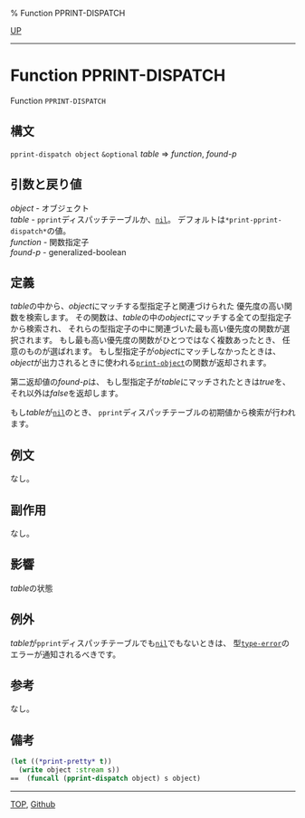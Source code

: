 % Function PPRINT-DISPATCH

[UP](22.4.html)  

---

# Function **PPRINT-DISPATCH**


Function `PPRINT-DISPATCH`


## 構文

`pprint-dispatch object` `&optional` *table* => *function*, *found-p*


## 引数と戻り値

*object* - オブジェクト  
*table* - `pprint`ディスパッチテーブルか、[`nil`](5.3.nil-variable.html)。
デフォルトは`*print-pprint-dispatch*`の値。  
*function* - 関数指定子  
*found-p* - generalized-boolean


## 定義

*table*の中から、*object*にマッチする型指定子と関連づけられた
優先度の高い関数を検索します。
その関数は、*table*の中の*object*にマッチする全ての型指定子から検索され、
それらの型指定子の中に関連づいた最も高い優先度の関数が選択されます。
もし最も高い優先度の関数がひとつではなく複数あったとき、
任意のものが選ばれます。
もし型指定子が*object*にマッチしなかったときは、
*object*が出力されるときに使われる[`print-object`](22.4.print-object.html)の関数が返却されます。

第二返却値の*found-p*は、
もし型指定子が*table*にマッチされたときは*true*を、
それ以外は*false*を返却します。

もし*table*が[`nil`](5.3.nil-variable.html)のとき、
`pprint`ディスパッチテーブルの初期値から検索が行われます。


## 例文

なし。


## 副作用

なし。


## 影響

*table*の状態


## 例外

*table*が`pprint`ディスパッチテーブルでも[`nil`](5.3.nil-variable.html)でもないときは、
型[`type-error`](4.4.type-error.html)のエラーが通知されるべきです。


## 参考

なし。


## 備考

```lisp
(let ((*print-pretty* t))
  (write object :stream s))
==  (funcall (pprint-dispatch object) s object)
```


---
[TOP](index.html),  [Github](https://github.com/nptcl/npt-japanese)

